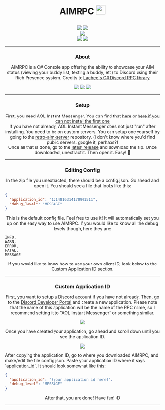 # <p align="center"> AIMRPC <img src="https://i.ibb.co/zrPwxfD/image-1.png" width="30" height="30"> </p>
<p align= "center">
  <img src="https://img.shields.io/github/last-commit/kingofnetflix/AIMRPC">
  <img src="https://img.shields.io/github/license/kingofnetflix/AIMRPC">
  <br>
  <img src="https://img.shields.io/github/downloads/kingofnetflix/AIMRPC/total.svg">
  <br>
  <img src="https://img.shields.io/github/stars/kingofnetflix/AIMRPC">
  <img src="https://img.shields.io/github/forks/kingofnetflix/AIMRPC">
</p>

---

### <p align="center">About</p>
<p align="center">
AIMRPC is a C# Console app offering the ability to showcase your AIM status (viewing your buddy list, texting a buddy, etc) to Discord using their Rich Presence system. Credits to <a href="https://github.com/Lachee/discord-rpc-csharp">Lachee's C# Discord RPC library</a>
</p>
<p align= "center">
  <img src="https://github.com/user-attachments/assets/cfe958ac-9161-443f-8dc1-fe4d36faae5e">
  <img src="https://github.com/user-attachments/assets/029f700e-8e5f-497e-ac42-880043242e8c">
  <img src="https://github.com/user-attachments/assets/c9185f66-4804-4032-abe0-f094458b2afc">
</p>

---

### <p align="center">Setup</p>
<p align="center">
First, you need AOL Instant Messenger. You can find that <a href="http://www.oldversion.com/windows/aol-instant-messenger-5-0-2829">here</a> or <a href="https://cdn.discordapp.com/attachments/1308165030541267044/1315165780748402719/aim48.exe?ex=675713d4&is=6755c254&hm=8e762dd3921c0a8410a4629cb9570bbb9c74b391c66ebf553fd7998295545948&">here if you can not install the first one</a><br>
If you have not already, AOL Instant Messenger does not just "run" after installing. You need to be on custom servers. You can setup one yourself by going to the <a href="https://github.com/mk6i/retro-aim-server">retro-aim-server</a> repository. (i don't know where you'd find public servers. google it, perhaps?)<br>
Once all that is done, go to the <a href="https://github.com/kingofnetflix/AIMRPC/releases/latest">latest release</a> and download the zip. Once downloaded, unextract it. Then open it. Easy! 🎉
</p>

---

### <p align="center">Editing Config</p>
<p align="center">
In the zip file you unextracted, there should be a config.json. Go ahead and open it. You should see a file that looks like this:
</p>

```json
{
  "application_id": "1214816314170941511",
  "debug_level": "MESSAGE"
}
```
<p align="center">
This is the default config file. Feel free to use it! It will automatically set you up on the easy way to use AIMRPC. If you would like to know all the debug levels though, here they are:
</p>

```
INFO,
WARN,
ERROR,
FATAL,
MESSAGE
```
<p align="center">
If you would like to know how to use your own client ID, look below to the Custom Application ID section.
</p>

---

### <p align="center">Custom Application ID</p>
<p align="center">
First, you want to setup a Discord account if you have not already. Then, go to the <a href="https://discord.com/developers/applications">Discord Developer Portal</a> and create a new application. Please note that the name of this application will be the name of the RPC name, so I recommend setting it to "AOL Instant Messenger" or something similar.
<p align="center">
  <img src="https://i.ibb.co/DD21jH7/image.png">
</p>
<p align="center">
Once you have created your application, go ahead and scroll down until you see the application ID.
</p>
<p align="center">
  <img src="https://i.ibb.co/C074NM4/image.png">
</p>
After copying the application ID, go to where you downloaded AIMRPC, and make/edit the file config.json. Paste your application ID where it says `application_id`. It should look somewhat like this:
</p>

```json
{
  "application_id": "(your application id here)",
  "debug_level": "MESSAGE"
}
```
<p align="center">
After that, you are done! Have fun! :D
</p>

---

